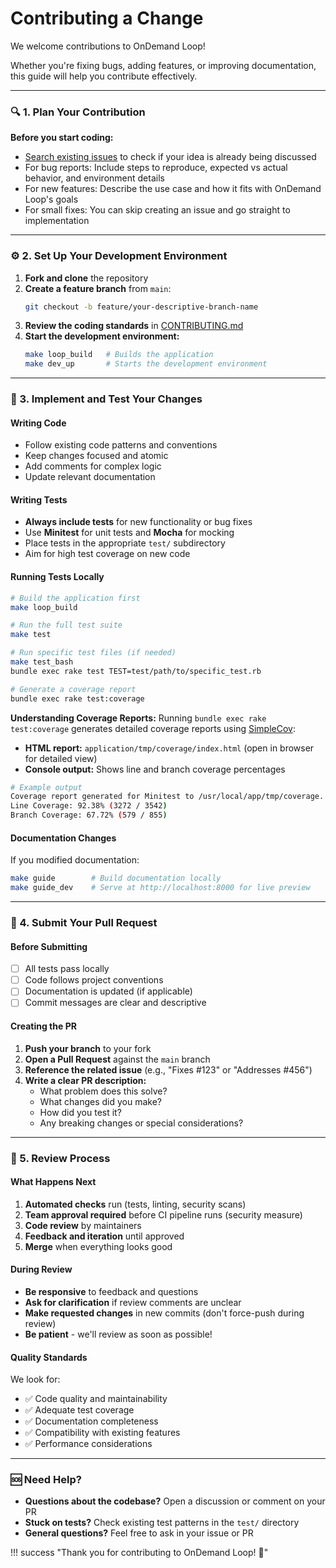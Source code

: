 # Contributing a Change

We welcome contributions to OnDemand Loop!

Whether you're fixing bugs, adding features, or improving documentation, this guide will help you contribute effectively.

---

### 🔍 1. Plan Your Contribution
**Before you start coding:**
- [Search existing issues](https://github.com/IQSS/ondemand-loop/issues) to check if your idea is already being discussed
- For bug reports: Include steps to reproduce, expected vs actual behavior, and environment details
- For new features: Describe the use case and how it fits with OnDemand Loop's goals
- For small fixes: You can skip creating an issue and go straight to implementation

---

### ⚙️ 2. Set Up Your Development Environment

1. **Fork and clone** the repository
2. **Create a feature branch** from `main`:
   ```bash
   git checkout -b feature/your-descriptive-branch-name
   ```
3. **Review the coding standards** in [CONTRIBUTING.md](https://github.com/IQSS/ondemand-loop/blob/main/CONTRIBUTING.md)
4. **Start the development environment:**
   ```bash
   make loop_build   # Builds the application
   make dev_up       # Starts the development environment
   ```

---

### 🧪 3. Implement and Test Your Changes
#### Writing Code
- Follow existing code patterns and conventions
- Keep changes focused and atomic
- Add comments for complex logic
- Update relevant documentation

#### Writing Tests
- **Always include tests** for new functionality or bug fixes
- Use **Minitest** for unit tests and **Mocha** for mocking
- Place tests in the appropriate `test/` subdirectory
- Aim for high test coverage on new code

#### Running Tests Locally
```bash
# Build the application first
make loop_build

# Run the full test suite
make test

# Run specific test files (if needed)
make test_bash
bundle exec rake test TEST=test/path/to/specific_test.rb

# Generate a coverage report
bundle exec rake test:coverage
```

**Understanding Coverage Reports:**
Running `bundle exec rake test:coverage` generates detailed coverage reports using [SimpleCov](https://github.com/simplecov-ruby/simplecov):

- **HTML report:** `application/tmp/coverage/index.html` (open in browser for detailed view)
- **Console output:** Shows line and branch coverage percentages

```bash
# Example output
Coverage report generated for Minitest to /usr/local/app/tmp/coverage.
Line Coverage: 92.38% (3272 / 3542)
Branch Coverage: 67.72% (579 / 855)
```

#### Documentation Changes
If you modified documentation:
```bash
make guide        # Build documentation locally
make guide_dev    # Serve at http://localhost:8000 for live preview
```

---

### 🚀 4. Submit Your Pull Request
#### Before Submitting
- [ ] All tests pass locally
- [ ] Code follows project conventions
- [ ] Documentation is updated (if applicable)
- [ ] Commit messages are clear and descriptive

#### Creating the PR
1. **Push your branch** to your fork
2. **Open a Pull Request** against the `main` branch
3. **Reference the related issue** (e.g., "Fixes #123" or "Addresses #456")
4. **Write a clear PR description:**
    - What problem does this solve?
    - What changes did you make?
    - How did you test it?
    - Any breaking changes or special considerations?

---

### 👀 5. Review Process

#### What Happens Next
1. **Automated checks** run (tests, linting, security scans)
2. **Team approval required** before CI pipeline runs (security measure)
3. **Code review** by maintainers
4. **Feedback and iteration** until approved
5. **Merge** when everything looks good

#### During Review
- **Be responsive** to feedback and questions
- **Ask for clarification** if review comments are unclear
- **Make requested changes** in new commits (don't force-push during review)
- **Be patient** - we'll review as soon as possible!

#### Quality Standards
We look for:

- ✅ Code quality and maintainability
- ✅ Adequate test coverage
- ✅ Documentation completeness
- ✅ Compatibility with existing features
- ✅ Performance considerations

---

### 🆘 Need Help?
- **Questions about the codebase?** Open a discussion or comment on your PR
- **Stuck on tests?** Check existing test patterns in the `test/` directory
- **General questions?** Feel free to ask in your issue or PR

!!! success "Thank you for contributing to OnDemand Loop! 🎉"
